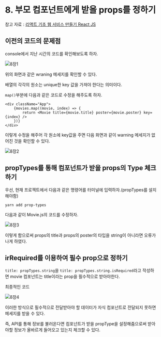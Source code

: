 # 8. 부모 컴포넌트에게 받을 props를 정하기

참고 자료 : 
[리액트 기초 웹 서비스 만들기 React JS](https://www.youtube.com/watch?v=sM2p1EqTlw4&list=PL7jH19IHhOLOFTVD4R8FeZWkwpVi8-9Fv)

## 이전의 코드의 문제점

console에서 지난 시간의 코드를 확인해보도록 하자.

![8장1](https://github.com/Se-Hun/WebStudy/blob/master/React.js/png/8%EC%9E%A51.PNG)

위의 화면과 같은 wraning 메세지를 확인할 수 있다.

배열의 각각의 원소는 unique한 key 값을 가져야 한다는 의미이다.

`map()`부분에 다음과 같은 코드로 수정을 해주도록 하자.

    <div className="App">
    	{movies.map((movie, index) => {
        	return <Movie title={movie.title} poster={movie.poster} key={index} />
        })}
    </div>

이렇게 수정을 해주어 각 원소에 key값을 주면 다음 화면과 같이 warning 메세지가 없어진 것을 확인할 수 있다.

![8장2](https://github.com/Se-Hun/WebStudy/blob/master/React.js/png/8%EC%9E%A52.PNG)

## propTypes를 통해 컴포넌트가 받을 props의 Type 체크하기

우선, 현재 프로젝트에서 다음과 같은 명령어를 터미널에 입력하자.(propTypes를 설치해야함)

    yarn add prop-types

다음과 같이 Movie.js의 코드를 수정하자.

![8장3]()

이렇게 함으로써 props의 title과 props의 poster의 타입을 string이 아니라면 오류가 나게 하였다.

## irRequired를 이용하여 필수 prop으로 정하기

`title: propTypes.string`을 `title: propTypes.string.isRequired`라고 작성하면 movie 컴포넌트는 title이라는 prop을 필수적으로 받아야한다.

최종적인 코드

![8장4]()

이러한 방식으로 필수적으로 전달받아야 할 데이터가 자식 컴포넌트로 전달되지 못하면 메세지를 받을 수 있다.

즉, API를 통해 정보를 불러온다면 컴포넌트가 받을 propType을 설정해줌으로써 받아야할 정보가 올바르게 들어오고 있는지 체크할 수 있다.